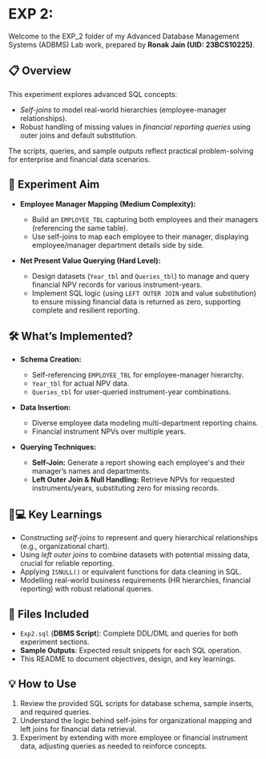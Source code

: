 # EXP 2:

Welcome to the EXP_2 folder of my Advanced Database Management Systems (ADBMS) Lab work, prepared by **Ronak Jain (UID: 23BCS10225)**.

## 📋 Overview

This experiment explores advanced SQL concepts:
- *Self-joins* to model real-world hierarchies (employee-manager relationships).
- Robust handling of missing values in *financial reporting queries* using outer joins and default substitution.

The scripts, queries, and sample outputs reflect practical problem-solving for enterprise and financial data scenarios.

## 🎯 Experiment Aim

- **Employee Manager Mapping (Medium Complexity):**
  - Build an `EMPLOYEE_TBL` capturing both employees and their managers (referencing the same table).
  - Use self-joins to map each employee to their manager, displaying employee/manager department details side by side.

- **Net Present Value Querying (Hard Level):**
  - Design datasets (`Year_tbl` and `Queries_tbl`) to manage and query financial NPV records for various instrument-years.
  - Implement SQL logic (using `LEFT OUTER JOIN` and value substitution) to ensure missing financial data is returned as zero, supporting complete and resilient reporting.

## 🛠️ What’s Implemented?

- **Schema Creation:**
  - Self-referencing `EMPLOYEE_TBL` for employee-manager hierarchy.
  - `Year_tbl` for actual NPV data.
  - `Queries_tbl` for user-queried instrument-year combinations.

- **Data Insertion:**
  - Diverse employee data modeling multi-department reporting chains.
  - Financial instrument NPVs over multiple years.

- **Querying Techniques:**
  - **Self-Join:** Generate a report showing each employee's and their manager’s names and departments.
  - **Left Outer Join & Null Handling:** Retrieve NPVs for requested instruments/years, substituting zero for missing records.

## 👨💻 Key Learnings

- Constructing *self-joins* to represent and query hierarchical relationships (e.g., organizational chart).
- Using *left outer joins* to combine datasets with potential missing data, crucial for reliable reporting.
- Applying `ISNULL()` or equivalent functions for data cleaning in SQL.
- Modelling real-world business requirements (HR hierarchies, financial reporting) with robust relational queries.

## 📜 Files Included

- `Exp2.sql` (**DBMS Script**): Complete DDL/DML and queries for both experiment sections.
- **Sample Outputs**: Expected result snippets for each SQL operation.
- This README to document objectives, design, and key learnings.

## 💡 How to Use

1. Review the provided SQL scripts for database schema, sample inserts, and required queries.
2. Understand the logic behind self-joins for organizational mapping and left joins for financial data retrieval.
3. Experiment by extending with more employee or financial instrument data, adjusting queries as needed to reinforce concepts.
